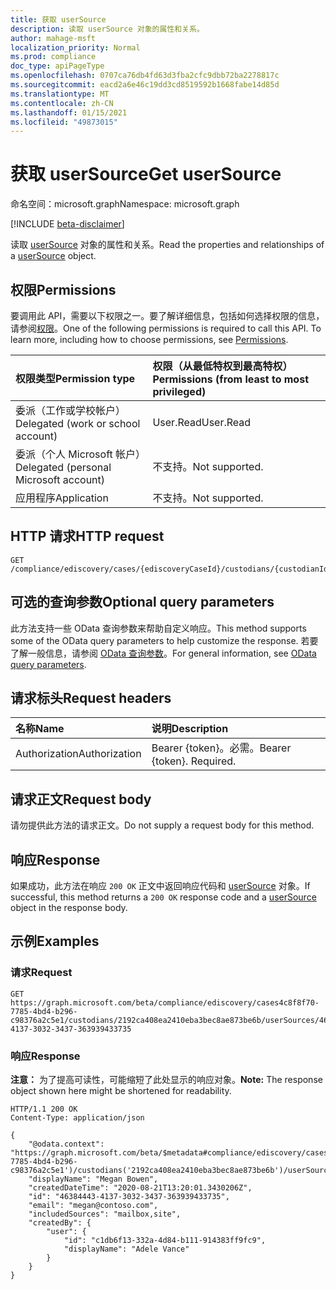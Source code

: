 ```yaml
---
title: 获取 userSource
description: 读取 userSource 对象的属性和关系。
author: mahage-msft
localization_priority: Normal
ms.prod: compliance
doc_type: apiPageType
ms.openlocfilehash: 0707ca76db4fd63d3fba2cfc9dbb72ba2278817c
ms.sourcegitcommit: eacd2a6e46c19dd3cd8519592b1668fabe14d85d
ms.translationtype: MT
ms.contentlocale: zh-CN
ms.lasthandoff: 01/15/2021
ms.locfileid: "49873015"
---
```

# <a name="get-usersource"></a><span data-ttu-id="19edd-103">获取 userSource</span><span class="sxs-lookup"><span data-stu-id="19edd-103">Get userSource</span></span>

<span data-ttu-id="19edd-104">命名空间：microsoft.graph</span><span class="sxs-lookup"><span data-stu-id="19edd-104">Namespace: microsoft.graph</span></span>

[!INCLUDE [beta-disclaimer](../../includes/beta-disclaimer.md)]

<span data-ttu-id="19edd-105">读取 [userSource](../resources/usersource.md) 对象的属性和关系。</span><span class="sxs-lookup"><span data-stu-id="19edd-105">Read the properties and relationships of a [userSource](../resources/usersource.md) object.</span></span>

## <a name="permissions"></a><span data-ttu-id="19edd-106">权限</span><span class="sxs-lookup"><span data-stu-id="19edd-106">Permissions</span></span>

<span data-ttu-id="19edd-p101">要调用此 API，需要以下权限之一。要了解详细信息，包括如何选择权限的信息，请参阅[权限](/graph/permissions-reference)。</span><span class="sxs-lookup"><span data-stu-id="19edd-p101">One of the following permissions is required to call this API. To learn more, including how to choose permissions, see [Permissions](/graph/permissions-reference).</span></span>

|<span data-ttu-id="19edd-109">权限类型</span><span class="sxs-lookup"><span data-stu-id="19edd-109">Permission type</span></span>|<span data-ttu-id="19edd-110">权限（从最低特权到最高特权）</span><span class="sxs-lookup"><span data-stu-id="19edd-110">Permissions (from least to most privileged)</span></span>|
|:---|:---|
|<span data-ttu-id="19edd-111">委派（工作或学校帐户）</span><span class="sxs-lookup"><span data-stu-id="19edd-111">Delegated (work or school account)</span></span>|<span data-ttu-id="19edd-112">User.Read</span><span class="sxs-lookup"><span data-stu-id="19edd-112">User.Read</span></span>|
|<span data-ttu-id="19edd-113">委派（个人 Microsoft 帐户）</span><span class="sxs-lookup"><span data-stu-id="19edd-113">Delegated (personal Microsoft account)</span></span>|<span data-ttu-id="19edd-114">不支持。</span><span class="sxs-lookup"><span data-stu-id="19edd-114">Not supported.</span></span>|
|<span data-ttu-id="19edd-115">应用程序</span><span class="sxs-lookup"><span data-stu-id="19edd-115">Application</span></span>|<span data-ttu-id="19edd-116">不支持。</span><span class="sxs-lookup"><span data-stu-id="19edd-116">Not supported.</span></span>|

## <a name="http-request"></a><span data-ttu-id="19edd-117">HTTP 请求</span><span class="sxs-lookup"><span data-stu-id="19edd-117">HTTP request</span></span>

<!-- {
  "blockType": "ignored"
}
-->

``` http
GET /compliance/ediscovery/cases/{ediscoveryCaseId}/custodians/{custodianId}/userSources/{userSourceId}
```

## <a name="optional-query-parameters"></a><span data-ttu-id="19edd-118">可选的查询参数</span><span class="sxs-lookup"><span data-stu-id="19edd-118">Optional query parameters</span></span>

<span data-ttu-id="19edd-119">此方法支持一些 OData 查询参数来帮助自定义响应。</span><span class="sxs-lookup"><span data-stu-id="19edd-119">This method supports some of the OData query parameters to help customize the response.</span></span> <span data-ttu-id="19edd-120">若要了解一般信息，请参阅 [OData 查询参数](/graph/query-parameters)。</span><span class="sxs-lookup"><span data-stu-id="19edd-120">For general information, see [OData query parameters](/graph/query-parameters).</span></span>

## <a name="request-headers"></a><span data-ttu-id="19edd-121">请求标头</span><span class="sxs-lookup"><span data-stu-id="19edd-121">Request headers</span></span>

|<span data-ttu-id="19edd-122">名称</span><span class="sxs-lookup"><span data-stu-id="19edd-122">Name</span></span>|<span data-ttu-id="19edd-123">说明</span><span class="sxs-lookup"><span data-stu-id="19edd-123">Description</span></span>|
|:---|:---|
|<span data-ttu-id="19edd-124">Authorization</span><span class="sxs-lookup"><span data-stu-id="19edd-124">Authorization</span></span>|<span data-ttu-id="19edd-p103">Bearer {token}。必需。</span><span class="sxs-lookup"><span data-stu-id="19edd-p103">Bearer {token}. Required.</span></span>|

## <a name="request-body"></a><span data-ttu-id="19edd-127">请求正文</span><span class="sxs-lookup"><span data-stu-id="19edd-127">Request body</span></span>

<span data-ttu-id="19edd-128">请勿提供此方法的请求正文。</span><span class="sxs-lookup"><span data-stu-id="19edd-128">Do not supply a request body for this method.</span></span>

## <a name="response"></a><span data-ttu-id="19edd-129">响应</span><span class="sxs-lookup"><span data-stu-id="19edd-129">Response</span></span>

<span data-ttu-id="19edd-130">如果成功，此方法在响应 `200 OK` 正文中返回响应代码和 [userSource](../resources/usersource.md) 对象。</span><span class="sxs-lookup"><span data-stu-id="19edd-130">If successful, this method returns a `200 OK` response code and a [userSource](../resources/usersource.md) object in the response body.</span></span>

## <a name="examples"></a><span data-ttu-id="19edd-131">示例</span><span class="sxs-lookup"><span data-stu-id="19edd-131">Examples</span></span>

### <a name="request"></a><span data-ttu-id="19edd-132">请求</span><span class="sxs-lookup"><span data-stu-id="19edd-132">Request</span></span>

<!-- {
  "blockType": "request",
  "name": "get_usersource"
}
-->

``` http
GET https://graph.microsoft.com/beta/compliance/ediscovery/cases4c8f8f70-7785-4bd4-b296-c98376a2c5e1/custodians/2192ca408ea2410eba3bec8ae873be6b/userSources/46384443-4137-3032-3437-363939433735
```

### <a name="response"></a><span data-ttu-id="19edd-133">响应</span><span class="sxs-lookup"><span data-stu-id="19edd-133">Response</span></span>

<span data-ttu-id="19edd-134">**注意：** 为了提高可读性，可能缩短了此处显示的响应对象。</span><span class="sxs-lookup"><span data-stu-id="19edd-134">**Note:** The response object shown here might be shortened for readability.</span></span>
<!-- {
  "blockType": "response",
  "truncated": true,
  "@odata.type": "microsoft.graph.userSource"
}
-->

``` http
HTTP/1.1 200 OK
Content-Type: application/json

{
    "@odata.context": "https://graph.microsoft.com/beta/$metadata#compliance/ediscovery/cases('4c8f8f70-7785-4bd4-b296-c98376a2c5e1')/custodians('2192ca408ea2410eba3bec8ae873be6b')/userSources",
    "displayName": "Megan Bowen",
    "createdDateTime": "2020-08-21T13:20:01.3430206Z",
    "id": "46384443-4137-3032-3437-363939433735",
    "email": "megan@contoso.com",
    "includedSources": "mailbox,site",
    "createdBy": {
        "user": {
            "id": "c1db6f13-332a-4d84-b111-914383ff9fc9",
            "displayName": "Adele Vance"
        }
    }
}
```
